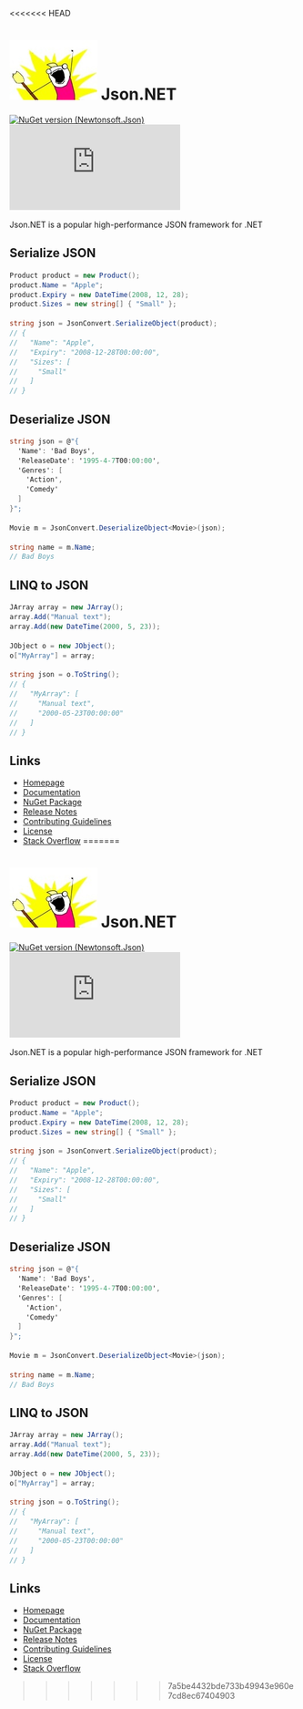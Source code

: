 <<<<<<< HEAD
# ![Logo](https://raw.githubusercontent.com/JamesNK/Newtonsoft.Json/master/Doc/icons/logo.jpg) Json.NET

[![NuGet version (Newtonsoft.Json)](https://img.shields.io/nuget/v/Newtonsoft.Json.svg?style=flat-square)](https://www.nuget.org/packages/Newtonsoft.Json/)
[![Build status](https://dev.azure.com/jamesnk/Public/_apis/build/status/JamesNK.Newtonsoft.Json?branchName=master)](https://dev.azure.com/jamesnk/Public/_build/latest?definitionId=8)

Json.NET is a popular high-performance JSON framework for .NET

## Serialize JSON

```csharp
Product product = new Product();
product.Name = "Apple";
product.Expiry = new DateTime(2008, 12, 28);
product.Sizes = new string[] { "Small" };

string json = JsonConvert.SerializeObject(product);
// {
//   "Name": "Apple",
//   "Expiry": "2008-12-28T00:00:00",
//   "Sizes": [
//     "Small"
//   ]
// }
```

## Deserialize JSON

```csharp
string json = @"{
  'Name': 'Bad Boys',
  'ReleaseDate': '1995-4-7T00:00:00',
  'Genres': [
    'Action',
    'Comedy'
  ]
}";

Movie m = JsonConvert.DeserializeObject<Movie>(json);

string name = m.Name;
// Bad Boys
```

## LINQ to JSON

```csharp
JArray array = new JArray();
array.Add("Manual text");
array.Add(new DateTime(2000, 5, 23));

JObject o = new JObject();
o["MyArray"] = array;

string json = o.ToString();
// {
//   "MyArray": [
//     "Manual text",
//     "2000-05-23T00:00:00"
//   ]
// }
```

## Links

- [Homepage](https://www.newtonsoft.com/json)
- [Documentation](https://www.newtonsoft.com/json/help)
- [NuGet Package](https://www.nuget.org/packages/Newtonsoft.Json)
- [Release Notes](https://github.com/JamesNK/Newtonsoft.Json/releases)
- [Contributing Guidelines](https://github.com/JamesNK/Newtonsoft.Json/blob/master/CONTRIBUTING.md)
- [License](https://github.com/JamesNK/Newtonsoft.Json/blob/master/LICENSE.md)
- [Stack Overflow](https://stackoverflow.com/questions/tagged/json.net)
=======
# ![Logo](https://raw.githubusercontent.com/JamesNK/Newtonsoft.Json/master/Doc/icons/logo.jpg) Json.NET

[![NuGet version (Newtonsoft.Json)](https://img.shields.io/nuget/v/Newtonsoft.Json.svg?style=flat-square)](https://www.nuget.org/packages/Newtonsoft.Json/)
[![Build status](https://dev.azure.com/jamesnk/Public/_apis/build/status/JamesNK.Newtonsoft.Json?branchName=master)](https://dev.azure.com/jamesnk/Public/_build/latest?definitionId=8)

Json.NET is a popular high-performance JSON framework for .NET

## Serialize JSON

```csharp
Product product = new Product();
product.Name = "Apple";
product.Expiry = new DateTime(2008, 12, 28);
product.Sizes = new string[] { "Small" };

string json = JsonConvert.SerializeObject(product);
// {
//   "Name": "Apple",
//   "Expiry": "2008-12-28T00:00:00",
//   "Sizes": [
//     "Small"
//   ]
// }
```

## Deserialize JSON

```csharp
string json = @"{
  'Name': 'Bad Boys',
  'ReleaseDate': '1995-4-7T00:00:00',
  'Genres': [
    'Action',
    'Comedy'
  ]
}";

Movie m = JsonConvert.DeserializeObject<Movie>(json);

string name = m.Name;
// Bad Boys
```

## LINQ to JSON

```csharp
JArray array = new JArray();
array.Add("Manual text");
array.Add(new DateTime(2000, 5, 23));

JObject o = new JObject();
o["MyArray"] = array;

string json = o.ToString();
// {
//   "MyArray": [
//     "Manual text",
//     "2000-05-23T00:00:00"
//   ]
// }
```

## Links

- [Homepage](https://www.newtonsoft.com/json)
- [Documentation](https://www.newtonsoft.com/json/help)
- [NuGet Package](https://www.nuget.org/packages/Newtonsoft.Json)
- [Release Notes](https://github.com/JamesNK/Newtonsoft.Json/releases)
- [Contributing Guidelines](https://github.com/JamesNK/Newtonsoft.Json/blob/master/CONTRIBUTING.md)
- [License](https://github.com/JamesNK/Newtonsoft.Json/blob/master/LICENSE.md)
- [Stack Overflow](https://stackoverflow.com/questions/tagged/json.net)
>>>>>>> 7a5be4432bde733b49943e960e7cd8ec67404903
